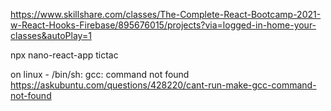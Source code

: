 https://www.skillshare.com/classes/The-Complete-React-Bootcamp-2021-w-React-Hooks-Firebase/895676015/projects?via=logged-in-home-your-classes&autoPlay=1

npx nano-react-app tictac

on linux - /bin/sh: gcc: command not found
https://askubuntu.com/questions/428220/cant-run-make-gcc-command-not-found
